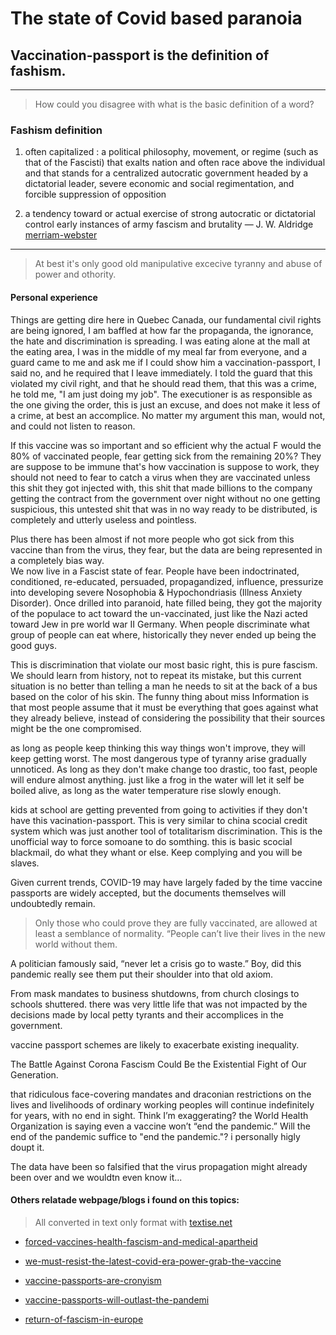 # The state of Covid based paranoia 

## Vaccination-passport is the definition of __fashism__. 

---
> How could you disagree with what is the basic definition of a word?

### __Fashism__ definition

1. often capitalized : a political philosophy, movement, or regime (such as that of the Fascisti) that exalts nation and often race above the individual and that stands for a centralized autocratic government headed by a dictatorial leader, severe economic and social regimentation, and forcible suppression of opposition

2. a tendency toward or actual exercise of strong autocratic or dictatorial control
early instances of army fascism and brutality
— J. W. Aldridge
[merriam-webster](https://www.merriam-webster.com/dictionary/fascism)
---

> At best it's only good old manipulative excecive tyranny and abuse of power and othority.

#### Personal experience

Things are getting dire here in Quebec Canada, 
our fundamental civil rights are being ignored, I am baffled at how far the propaganda, the ignorance, 
the hate and discrimination is spreading. 
I was eating alone at the mall at the eating area, I was in the middle of my meal far from everyone, 
and a guard came to me and ask me if I could show him a vaccination-passport, 
I said no, and he required that I leave immediately. I told the guard that this violated my civil right,
and that he should read them, that this was a crime, he told me, 
"I am just doing my job".
The executioner is as responsible as the one giving the order, 
this is just an excuse, and does not make it less of a crime,
at best an accomplice. No matter my argument this man, would not, and could not listen to reason.

If this vaccine was so important and so efficient why the actual F would the 80% of vaccinated people,
fear getting sick from the remaining 20%?
They are suppose to be immune that's how vaccination is suppose to work,
they should not need to fear to catch a virus when they are vaccinated unless this shit they got injected with,
this shit that made billions to the company getting the contract from the government over night without no one getting suspicious, 
this untested shit that was in no way ready to be distributed, is completely and utterly useless and pointless.

Plus there has been almost if not more people who got sick from this vaccine than from the virus, they fear, 
but the data are being represented in a completely bias way.   
We now live in a Fascist state of fear. People have been 
indoctrinated, conditioned, re-educated, persuaded, propagandized, influence, pressurize into developing severe 
Nosophobia & Hypochondriasis (Illness Anxiety Disorder).
Once drilled into paranoid, hate filled being, they got the majority of the populace to act toward the un-vaccinated, 
just like the Nazi acted toward Jew in pre world war II Germany. When people discriminate what group of people can eat where, 
historically they never ended up being the good guys.

This is discrimination that violate our most basic right, this is pure fascism. We should learn from history, 
not to repeat its mistake,
but this current situation is no better than telling a man he needs to sit at the back of a bus based on the color of his skin.
The funny thing about miss Information is that most people assume that it must be everything that goes against what they already believe, instead of considering the possibility that their sources might be the one compromised.

as long as people keep thinking this way things won't improve, they will keep getting worst.
The most dangerous type of tyranny arise gradually unnoticed. As long as they don't make change too drastic, too fast, people will endure almost anything.
just like a frog in the water will let it self be boiled alive, as long as the water temperature rise slowly enough.

kids at school are getting prevented from going to activities if they don't have this vacination-passport. This is very similar to china scocial credit system which was just another tool of totalitarism discrimination.
This is the unofficial way to force somoane to do somthing. this is basic scocial blackmail, do what they whant or else.
Keep complying and you will be slaves.

Given current trends, COVID-19 may have largely faded by the time vaccine passports are widely accepted, but the documents themselves will undoubtedly remain.

> Only those who could prove they are fully vaccinated, are allowed at least a semblance of normality.
“People can’t live their lives in the new world without them.

A politician famously said, “never let a crisis go to waste.”  Boy, did this pandemic really see them put their shoulder into that old axiom.

From mask mandates to business shutdowns, from church closings to schools shuttered.  there was very little life that was not impacted by the decisions made by local petty tyrants and their accomplices in the government.

vaccine passport schemes are likely to exacerbate existing inequality.

The Battle Against Corona Fascism Could Be the Existential Fight of Our Generation.

that ridiculous face-covering mandates and draconian restrictions on the lives and livelihoods of ordinary working peoples will continue indefinitely for years, with no end in sight. Think I’m exaggerating? the World Health Organization is saying even a vaccine won’t “end the pandemic.”
Will the end of the pandemic suffice to "end the pandemic."? i personally higly doupt it. 

The data have been so falsified that the virus propagation might already been over and we wouldtn even know it...


#### Others relatade webpage/blogs i found on this topics:
> All converted in text only format with [textise.net](https://www.textise.net/)

- [forced-vaccines-health-fascism-and-medical-apartheid](https://www.textise.net/showText.aspx?strURL=https%253A//billmuehlenberg.com/2021/06/09/forced-vaccines-health-fascism-and-medical-apartheid/#content)

- [we-must-resist-the-latest-covid-era-power-grab-the-vaccine](https://www.textise.net/showText.aspx?strURL=https%253A//thehill.com/blogs/congress-blog/healthcare/546412-we-must-resist-the-latest-covid-era-power-grab-the-vaccine#main-content)

- [vaccine-passports-are-cronyism](https://www.textise.net/showText.aspx?strURL=https%253A//www.aier.org/article/vaccine-passports-are-cronyism/)

- [vaccine-passports-will-outlast-the-pandemi](https://www.textise.net/showText.aspx?strURL=https%253A//reason.com/2021/05/12/vaccine-passports-will-outlast-the-pandemic/)

- [return-of-fascism-in-europe](https://www.textise.net/showText.aspx?strURL=https%253A//rforresistance.wordpress.com/2021/05/01/depopulation-by-injection-the-return-of-fascism-in-europe-and-agenda-2030/#content)

